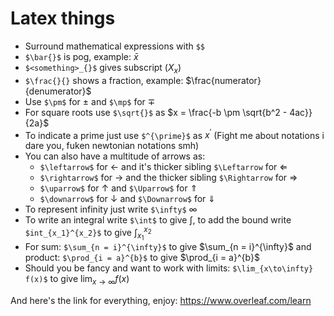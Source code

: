 # Latex things
- Surround mathematical expressions with `$$`
- `$\bar{}$` is pog, example: $\bar{x}$
- `$<something>_{}$`  gives subscript ($X_{x}$)
- `$\frac{}{}` shows a fraction, example: $\frac{numerator}{denumerator}$
- Use `$\pm$` for $\pm$ and `$\mp$` for $\mp$
- For square roots use `$\sqrt{}$` as $x = \frac{-b \pm \sqrt{b^2 - 4ac}}{2a}$
- To indicate a prime just use `$^{\prime}$` as $x^{\prime}$ (Fight me about notations i dare you, fuken newtonian notations smh)
- You can also have a multitude of arrows as:
	- `$\leftarrow$` for $\leftarrow$ and it's thicker sibling `$\Leftarrow` for $\Leftarrow$
	- `$\rightarrow$` for $\rightarrow$ and the thicker sibling `$\Rightarrow` for $\Rightarrow$
	- `$\uparrow$` for $\uparrow$ and `$\Uparrow$` for $\Uparrow$
	- `$\downarrow$` for $\downarrow$ and `$\Downarrow$` for $\Downarrow$
- To represent infinity just write `$\infty$` $\infty$
- To write an integral write `$\int$` to give $\int$, to add the bound write `$int_{x_1}^{x_2}$` to give $\int_{x_1}^{x_2}$
- For sum: `$\sum_{n = i}^{\infty}$` to give $\sum_{n = i}^{\infty}$ and product: `$\prod_{i = a}^{b}$` to give $\prod_{i = a}^{b}$
- Should you be fancy and want to work with limits: `$\lim_{x\to\infty} f(x)$` to give $\lim_{x\to\infty} f(x)$

And here's the link for everything, enjoy: https://www.overleaf.com/learn